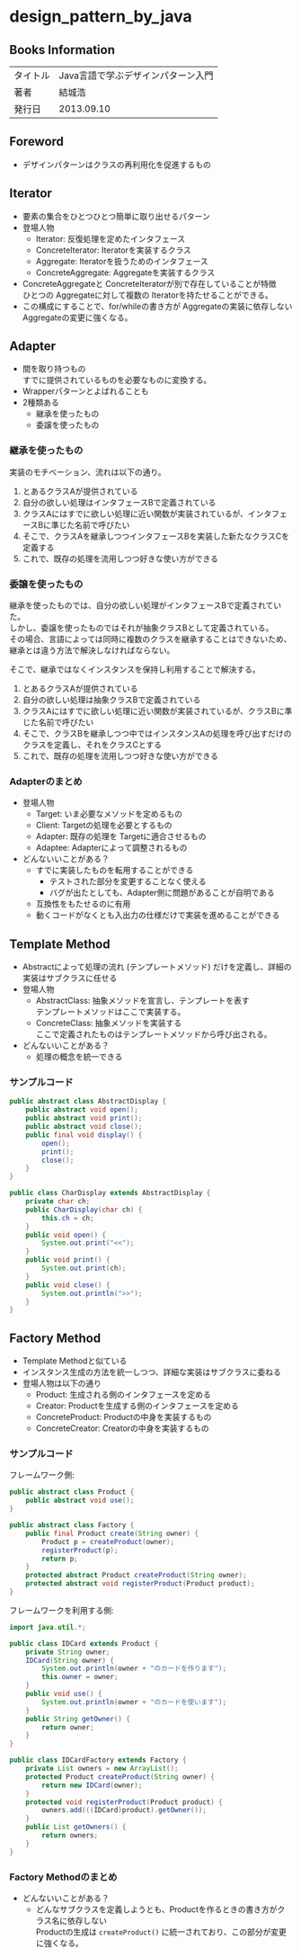 # design_pattern_by_java

## Books Information

|          |                                    |
| :------- | :--------------------------------- |
| タイトル | Java言語で学ぶデザインパターン入門 |
| 著者     | 結城浩                             |
| 発行日   | 2013.09.10                         |

## Foreword

- デザインパターンはクラスの再利用化を促進するもの

## Iterator

- 要素の集合をひとつひとつ簡単に取り出せるパターン
- 登場人物
  - Iterator: 反復処理を定めたインタフェース
  - ConcreteIterator: Iteratorを実装するクラス
  - Aggregate: Iteratorを扱うためのインタフェース
  - ConcreteAggregate: Aggregateを実装するクラス
- ConcreteAggregateと ConcreteIteratorが別で存在していることが特徴  
ひとつの Aggregateに対して複数の Iteratorを持たせることができる。
- この構成にすることで、for/whileの書き方が Aggregateの実装に依存しない  
Aggregateの変更に強くなる。

## Adapter

- 間を取り持つもの  
すでに提供されているものを必要なものに変換する。
- Wrapperパターンとよばれることも
- 2種類ある
  - 継承を使ったもの
  - 委譲を使ったもの

### 継承を使ったもの

実装のモチベーション、流れは以下の通り。

1. とあるクラスAが提供されている
2. 自分の欲しい処理はインタフェースBで定義されている
3. クラスAにはすでに欲しい処理に近い関数が実装されているが、インタフェースBに準じた名前で呼びたい
4. そこで、クラスAを継承しつつインタフェースBを実装した新たなクラスCを定義する
5. これで、既存の処理を流用しつつ好きな使い方ができる

### 委譲を使ったもの

継承を使ったものでは、自分の欲しい処理がインタフェースBで定義されていた。  
しかし、委譲を使ったものではそれが抽象クラスBとして定義されている。  
その場合、言語によっては同時に複数のクラスを継承することはできないため、継承とは違う方法で解決しなければならない。  

そこで、継承ではなくインスタンスを保持し利用することで解決する。

1. とあるクラスAが提供されている
2. 自分の欲しい処理は抽象クラスBで定義されている
3. クラスAにはすでに欲しい処理に近い関数が実装されているが、クラスBに準じた名前で呼びたい
4. そこで、クラスBを継承しつつ中ではインスタンスAの処理を呼び出すだけのクラスを定義し、それをクラスCとする
5. これで、既存の処理を流用しつつ好きな使い方ができる

### Adapterのまとめ

- 登場人物
  - Target: いま必要なメソッドを定めるもの
  - Client: Targetの処理を必要とするもの
  - Adapter: 既存の処理を Targetに適合させるもの
  - Adaptee: Adapterによって調整されるもの
- どんないいことがある？
  - すでに実装したものを転用することができる
    - テストされた部分を変更することなく使える
    - バグが出たとしても、Adapter側に問題があることが自明である
  - 互換性をもたせるのに有用
  - 動くコードがなくとも入出力の仕様だけで実装を進めることができる

## Template Method
- Abstractによって処理の流れ (テンプレートメソッド) だけを定義し、詳細の実装はサブクラスに任せる
- 登場人物
  - AbstractClass: 抽象メソッドを宣言し、テンプレートを表す  
  テンプレートメソッドはここで実装する。
  - ConcreteClass: 抽象メソッドを実装する  
  ここで定義されたものはテンプレートメソッドから呼び出される。
- どんないいことがある？
  - 処理の概念を統一できる

### サンプルコード

```java
public abstract class AbstractDisplay {
    public abstract void open();
    public abstract void print();
    public abstract void close();
    public final void display() {
        open();
        print();
        close();
    }
}

public class CharDisplay extends AbstractDisplay {
    private char ch;
    public CharDisplay(char ch) {
        this.ch = ch;
    }
    public void open() {
        System.out.print("<<");
    }
    public void print() {
        System.out.print(ch);
    }
    public void close() {
        System.out.println(">>");
    }
}
```

## Factory Method

- Template Methodと似ている
- インスタンス生成の方法を統一しつつ、詳細な実装はサブクラスに委ねる
- 登場人物は以下の通り
  - Product: 生成される側のインタフェースを定める
  - Creator: Productを生成する側のインタフェースを定める
  - ConcreteProduct: Productの中身を実装するもの
  - ConcreteCreator: Creatorの中身を実装するもの

### サンプルコード

フレームワーク側:

```java
public abstract class Product {
    public abstract void use();
}

public abstract class Factory {
    public final Product create(String owner) {
        Product p = createProduct(owner);
        registerProduct(p);
        return p;
    }
    protected abstract Product createProduct(String owner);
    protected abstract void registerProduct(Product product);
}
```

フレームワークを利用する側:

```java
import java.util.*;

public class IDCard extends Product {
    private String owner;
    IDCard(String owner) {
        System.out.println(owner + "のカードを作ります");
        this.owner = owner;
    }
    public void use() {
        System.out.println(owner + "のカードを使います");
    }
    public String getOwner() {
        return owner;
    }
}

public class IDCardFactory extends Factory {
    private List owners = new ArrayList();
    protected Product createProduct(String owner) {
        return new IDCard(owner);
    }
    protected void registerProduct(Product product) {
        owners.add(((IDCard)product).getOwner());
    }
    public List getOwners() {
        return owners;
    }
}
```

### Factory Methodのまとめ

- どんないいことがある？
  - どんなサブクラスを定義しようとも、Productを作るときの書き方がクラス名に依存しない  
  Productの生成は `createProduct()` に統一されており、この部分が変更に強くなる。
